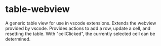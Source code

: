 # table-webview
A generic table view for use in vscode extensions. Extends the webview provided by vscode.
Provides actions to add a row, update a cell, and resetting the table.
With "cellClicked", the currently selected cell can be determined.
